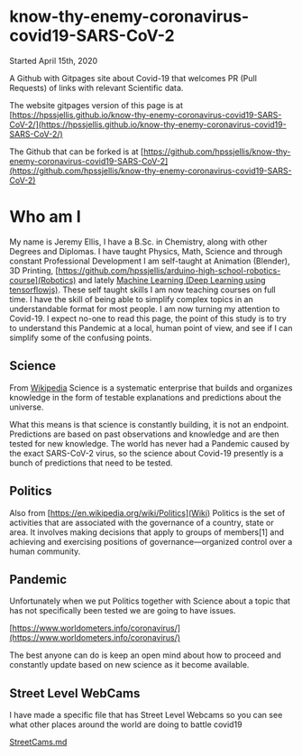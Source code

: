 # know-thy-enemy-coronavirus-covid19-SARS-CoV-2

Started April 15th, 2020

A Github with Gitpages site about Covid-19 that welcomes PR (Pull Requests) of links with relevant Scientific data.

The website gitpages version of this page is at [https://hpssjellis.github.io/know-thy-enemy-coronavirus-covid19-SARS-CoV-2/](https://hpssjellis.github.io/know-thy-enemy-coronavirus-covid19-SARS-CoV-2/)

The Github that can be forked is at [https://github.com/hpssjellis/know-thy-enemy-coronavirus-covid19-SARS-CoV-2](https://github.com/hpssjellis/know-thy-enemy-coronavirus-covid19-SARS-CoV-2)


# Who am I

My name is Jeremy Ellis, I have a B.Sc. in Chemistry, along with other Degrees and Diplomas. I have taught Physics, Math, Science and through constant Professional Development I am self-taught at Animation (Blender), 3D Printing, [https://github.com/hpssjellis/arduino-high-school-robotics-course](Robotics) and lately [Machine Learning (Deep Learning using tensorflowjs)](http://rocksetta.com/tensorflowjs). These self taught skills I am now teaching courses on full time. I have the skill of being able to simplify complex topics in an understandable format for most people. I am now turning my attention to Covid-19. I expect no-one to read this page, the point of this study is to try to understand this Pandemic at a local, human point of view, and see if I can simplify some of the confusing points.

## Science

From [Wikipedia](https://en.wikipedia.org/wiki/Science) Science is a systematic enterprise that builds and organizes knowledge in the form of testable explanations and predictions about the universe.

What this means is that science is constantly building, it is not an endpoint. Predictions are based on past observations and knowledge and are then tested for new knowledge. The world has never had a Pandemic caused by the exact SARS-CoV-2 virus, so the science about Covid-19 presently is a bunch of predictions that need to be tested. 

## Politics

Also from [https://en.wikipedia.org/wiki/Politics](Wiki) Politics is the set of activities that are associated with the governance of a country, state or area. It involves making decisions that apply to groups of members[1] and achieving and exercising positions of governance—organized control over a human community.


## Pandemic

Unfortunately when we put Politics together with Science about a topic that has not specifically been tested we are going to have issues.

[https://www.worldometers.info/coronavirus/](https://www.worldometers.info/coronavirus/)


The best anyone can do is keep an open mind about how to proceed and constantly update based on new science as it become available.

## Street Level WebCams

I have made a specific file that has Street Level Webcams so you can see what other places around the world are doing to battle covid19

[StreetCams.md](StreetCams.md)


